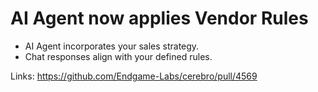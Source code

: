 # AI Agent now applies Vendor Rules

- AI Agent incorporates your sales strategy.
- Chat responses align with your defined rules.

Links:
https://github.com/Endgame-Labs/cerebro/pull/4569
